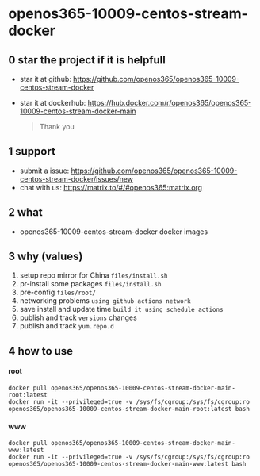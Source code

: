 # openos365-10009-centos-stream-docker

## 0 star the project if it is helpfull

* star it at github: https://github.com/openos365/openos365-10009-centos-stream-docker
* star it at dockerhub: https://hub.docker.com/r/openos365/openos365-10009-centos-stream-docker-main

  > Thank you

## 1 support

* submit a issue: https://github.com/openos365/openos365-10009-centos-stream-docker/issues/new
* chat with us: https://matrix.to/#/#openos365:matrix.org

## 2 what

* openos365-10009-centos-stream-docker docker images
  
## 3 why (values)

1. setup repo mirror for China `files/install.sh`
1. pr-install some packages `files/install.sh`
1. pre-config `files/root/`
1. networking problems `using github actions network`
1. save install and update time `build it using schedule actions`
1. publish and track `versions` changes
1. publish and track `yum.repo.d`

## 4 how to use

#### root
```
docker pull openos365/openos365-10009-centos-stream-docker-main-root:latest
docker run -it --privileged=true -v /sys/fs/cgroup:/sys/fs/cgroup:ro openos365/openos365-10009-centos-stream-docker-main-root:latest bash
```
#### www

```
docker pull openos365/openos365-10009-centos-stream-docker-main-www:latest
docker run -it --privileged=true -v /sys/fs/cgroup:/sys/fs/cgroup:ro openos365/openos365-10009-centos-stream-docker-main-www:latest bash
```
